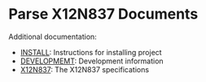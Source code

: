 # Parse X12N837 Documents

Additional documentation:

- [INSTALL](./documents/INSTALL.md): Instructions for installing project
- [DEVELOPMEMT](./documents/DEVELOPMENT.md): Development information
- [X12N837](./documents/X12N837.md): The X12N837 specifications
